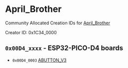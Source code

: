 # April_Brother

Community Allocated Creation IDs for [April_Brother](http://aprbrother.com/)

Creator ID: 0x1C34_0000

## `0x00D4_xxxx` - ESP32-PICO-D4 boards

*  `0x00D4_0003` [ABUTTON_V3](https://store.aprbrother.com/product/abutton-v3)


